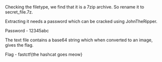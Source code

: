 Checking the filetype, we find that it is a 7zip archive. So rename it to secret_file.7z.

Extracting it needs a password which can be cracked using JohnTheRipper.

Password - 12345abc

The text file contains a base64 string which when converted to an image, gives the flag.

Flag - fastctf{the hashcat goes meow}